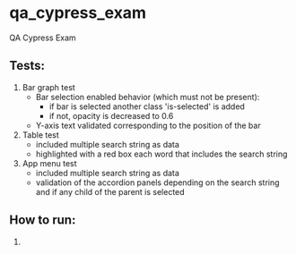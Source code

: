 # qa_cypress_exam
QA Cypress Exam

## Tests:
1. Bar graph test
   - Bar selection enabled behavior (which must not be present):
     - if bar is selected another class 'is-selected' is added
     - if not, opacity is decreased to 0.6
   - Y-axis text validated corresponding to the position of the bar
2. Table test
   - included multiple search string as data
   - highlighted with a red box each word that includes the search string  
3. App menu test
   - included multiple search string as data
   - validation of the accordion panels depending on the search string and if any child of the parent is selected
  
## How to run:
1. 

